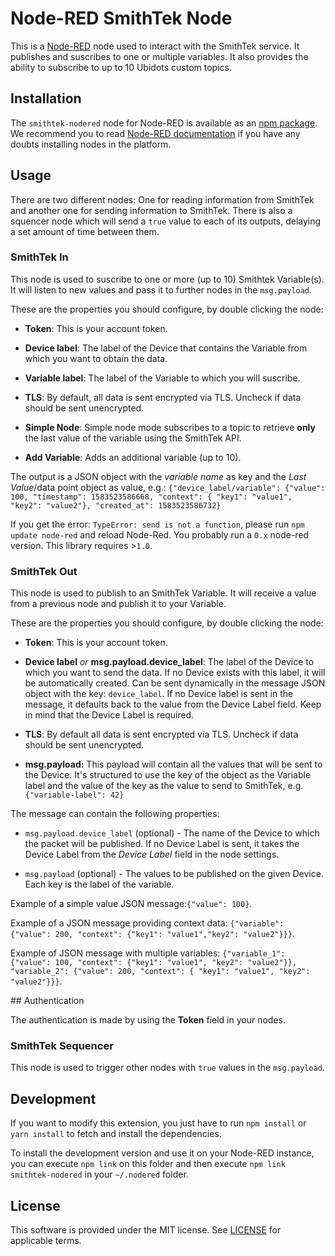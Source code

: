 # Node-RED SmithTek Node

This is a [Node-RED](http://nodered.org) node used to interact with the SmithTek service. It publishes and suscribes to one or multiple variables. It also provides the ability to subscribe to up to 10 Ubidots custom topics.

## Installation

The `smithtek-nodered` node for Node-RED is available as an [npm package](https://www.npmjs.com/package/smithtek-nodered). We recommend
you to read [Node-RED documentation](https://nodered.org/docs/getting-started/adding-nodes.html#installing-npm-packaged-nodes) if you
have any doubts installing nodes in the platform.

## Usage

There are two different nodes: One for reading information from SmithTek and another one for sending information to SmithTek.
There is also a squencer node which will send a `true` value to each of its outputs, delaying a set amount of time between them.

### SmithTek In

This node is used to suscribe to one or more (up to 10) Smithtek Variable(s). It will listen to new values and pass it to further nodes in the `msg.payload`.

These are the properties you should configure, by double clicking the node:

* __Token__: This is your account token.

* __Device label__: The label of the Device that contains the Variable from which you want to obtain the data.

* __Variable label__: The label of the Variable to which you will suscribe.

*  __TLS__: By default, all data is sent encrypted via TLS. Uncheck if data should be sent unencrypted.

* __Simple Node__: Simple node mode subscribes to a topic to retrieve **only** the last value of the variable using the SmithTek API.

*  __Add Variable__: Adds an additional variable (up to 10).

The output is a JSON object with the *variable name* as key and the *Last Value*/data point object as value, e.g.: `{"device_label/variable": {"value": 100, "timestamp": 1583523586668, "context": { "key1": "value1", "key2": "value2"}, "created_at": 1583523586732}`

If you get the error: `TypeError: send is not a function`, please run `npm update node-red` and reload Node-Red. You probably run a `0.x` node-red version. This library requires >`1.0`.

### SmithTek Out

This node is used to publish to an SmithTek Variable. It will receive a value from a previous node and publish it to your Variable.

These are the properties you should configure, by double clicking the node:

* __Token__: This is your account token.

* __Device label__ _or_ __msg.payload.device_label__: The label of the Device to which you want to send the data. If no Device exists with this label, it will be automatically created. Can be sent dynamically in the message JSON object with the key: `device_label`. If no Device label is sent in the message, it defaults back to the value from the Device Label field. Keep in mind that the Device Label is required.

*  __TLS__: By default all data is sent encrypted via TLS. Uncheck if data should be sent unencrypted.

* __msg.payload:__ This payload will contain all the values that will be sent to the Device. It's structured to use the key of the
object as the Variable label and the value of the key as the value to send to SmithTek, e.g. `{"variable-label": 42}`

The message can contain the following properties:

- `msg.payload.device_label` (optional) - The name of the Device to which the packet will be published. If no Device Label is sent, it takes the Device Label from the *Device Label* field in the node settings.

- `msg.payload` (optional) - The values to be published on the given Device. Each key is the label of the variable.

Example of a simple value JSON message:`{"value": 100}`.

Example of a JSON message providing context data: `{"variable": {"value": 200, "context": {"key1": "value1","key2": "value2"}}}`.

Example of JSON message with multiple variables: `{"variable_1": {"value": 100, "context": {"key1": "value1", "key2": "value2"}}, "variable_2": {"value": 200, "context": { "key1": "value1", "key2": "value2"}}}`.

## Authentication

The authentication is made by using the __Token__ field in your nodes.

### SmithTek Sequencer

This node is used to trigger other nodes with `true` values in the `msg.payload`.

## Development

If you want to modify this extension, you just have to run `npm install` or `yarn install` to fetch and install the dependencies.

To install the development version and use it on your Node-RED instance, you can execute `npm link` on this folder and then execute
`npm link smithtek-nodered` in your `~/.nodered` folder.

## License

This software is provided under the MIT license. See [LICENSE](LICENSE) for applicable terms.
